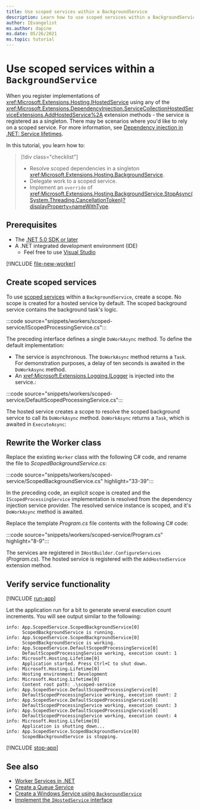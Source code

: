 ```yaml
---
title: Use scoped services within a BackgroundService
description: Learn how to use scoped services within a BackgroundService in .NET.
author: IEvangelist
ms.author: dapine
ms.date: 05/26/2021
ms.topic: tutorial
---
```


# Use scoped services within a `BackgroundService`

When you register implementations of <xref:Microsoft.Extensions.Hosting.IHostedService> using any of the <xref:Microsoft.Extensions.DependencyInjection.ServiceCollectionHostedServiceExtensions.AddHostedService%2A> extension methods - the service is registered as a singleton. There may be scenarios where you'd like to rely on a scoped service. For more information, see [Dependency injection in .NET: Service lifetimes](dependency-injection.md#service-lifetimes).

In this tutorial, you learn how to:

> [!div class="checklist"]
>
> - Resolve scoped dependencies in a singleton <xref:Microsoft.Extensions.Hosting.BackgroundService>.
> - Delegate work to a scoped service.
> - Implement an `override` of <xref:Microsoft.Extensions.Hosting.BackgroundService.StopAsync(System.Threading.CancellationToken)?displayProperty=nameWithType>.

## Prerequisites

- The [.NET 5.0 SDK or later](https://dotnet.microsoft.com/download/dotnet)
- A .NET integrated development environment (IDE)
  - Feel free to use [Visual Studio](https://visualstudio.microsoft.com)

<!-- ## Create a new project -->
[!INCLUDE [file-new-worker](includes/file-new-worker.md)]

## Create scoped services

To use [scoped services](dependency-injection.md#scoped) within a `BackgroundService`, create a scope. No scope is created for a hosted service by default. The scoped background service contains the background task's logic.

:::code source="snippets/workers/scoped-service/IScopedProcessingService.cs":::

The preceding interface defines a single `DoWorkAsync` method. To define the default implementation:

- The service is asynchronous. The `DoWorkAsync` method returns a `Task`. For demonstration purposes, a delay of ten seconds is awaited in the `DoWorkAsync` method.
- An <xref:Microsoft.Extensions.Logging.ILogger> is injected into the service.:

:::code source="snippets/workers/scoped-service/DefaultScopedProcessingService.cs":::

The hosted service creates a scope to resolve the scoped background service to call its `DoWorkAsync` method. `DoWorkAsync` returns a `Task`, which is awaited in `ExecuteAsync`:

## Rewrite the Worker class

Replace the existing `Worker` class with the following C# code, and rename the file to *ScopedBackgroundService.cs*:

:::code source="snippets/workers/scoped-service/ScopedBackgroundService.cs" highlight="33-39":::

In the preceding code, an explicit scope is created and the `IScopedProcessingService` implementation is resolved from the dependency injection service provider. The resolved service instance is scoped, and it's `DoWorkAsync` method is awaited.

Replace the template *Program.cs* file contents with the following C# code:

:::code source="snippets/workers/scoped-service/Program.cs" highlight="8-9":::

The services are registered in `IHostBuilder.ConfigureServices` (*Program.cs*). The hosted service is registered with the `AddHostedService` extension method.

## Verify service functionality

[!INCLUDE [run-app](includes/run-app.md)]

Let the application run for a bit to generate several execution count increments. You will see output similar to the following:

```Output
info: App.ScopedService.ScopedBackgroundService[0]
      ScopedBackgroundService is running.
info: App.ScopedService.ScopedBackgroundService[0]
      ScopedBackgroundService is working.
info: App.ScopedService.DefaultScopedProcessingService[0]
      DefaultScopedProcessingService working, execution count: 1
info: Microsoft.Hosting.Lifetime[0]
      Application started. Press Ctrl+C to shut down.
info: Microsoft.Hosting.Lifetime[0]
      Hosting environment: Development
info: Microsoft.Hosting.Lifetime[0]
      Content root path: .\scoped-service
info: App.ScopedService.DefaultScopedProcessingService[0]
      DefaultScopedProcessingService working, execution count: 2
info: App.ScopedService.DefaultScopedProcessingService[0]
      DefaultScopedProcessingService working, execution count: 3
info: App.ScopedService.DefaultScopedProcessingService[0]
      DefaultScopedProcessingService working, execution count: 4
info: Microsoft.Hosting.Lifetime[0]
      Application is shutting down...
info: App.ScopedService.ScopedBackgroundService[0]
      ScopedBackgroundService is stopping.
```

[!INCLUDE [stop-app](includes/stop-app.md)]

## See also

- [Worker Services in .NET](workers.md)
- [Create a Queue Service](queue-service.md)
- [Create a Windows Service using `BackgroundService`](windows-service.md)
- [Implement the `IHostedService` interface](timer-service.md)

